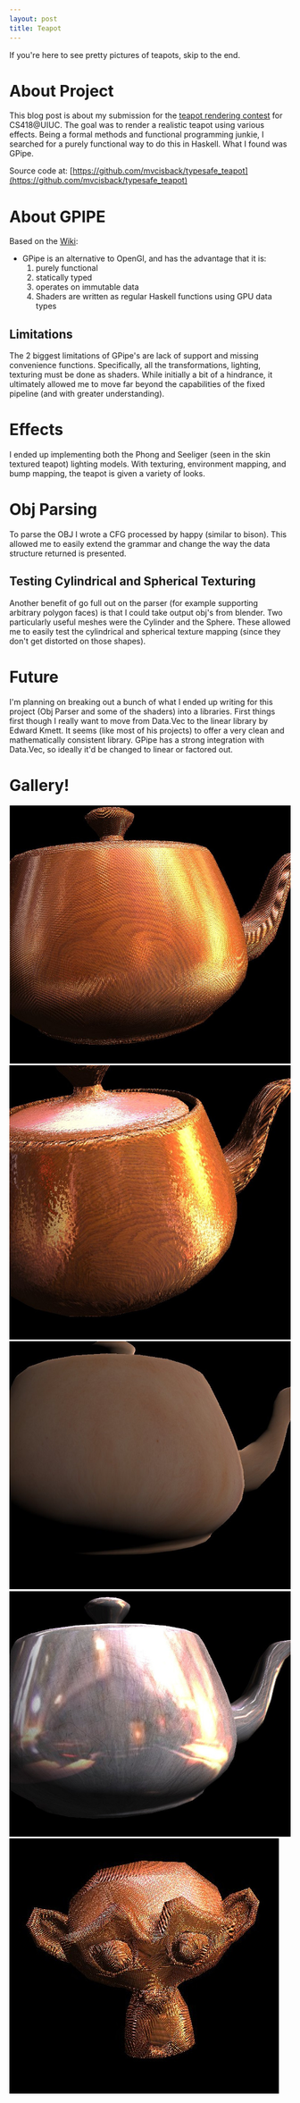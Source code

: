 ```yaml
---
layout: post
title: Teapot
---
```


If you're here to see pretty pictures of teapots, skip to the end.

# About Project #

This blog post is about my submission for the [teapot rendering contest](http://graphics.cs.illinois.edu/cs418/sp14/mp3) for CS418@UIUC.
The goal was to render a realistic teapot using various effects. Being a formal methods and functional programming junkie,
I searched for a purely functional way to do this in Haskell. What I found was GPipe.

Source code at: [https://github.com/mvcisback/typesafe_teapot](https://github.com/mvcisback/typesafe_teapot) 

# About GPIPE #

Based on the [Wiki](http://www.haskell.org/haskellwiki/GPipe):

- GPipe is an alternative to OpenGl, and has the advantage that it is:
    1. purely functional
    2. statically typed
    3. operates on immutable data
    4. Shaders are written as regular Haskell functions using GPU data types

## Limitations ##
The 2 biggest limitations of GPipe's are lack of support and missing convenience functions.
Specifically, all the transformations, lighting, texturing must be done as shaders. While initially a bit of a hindrance, it ultimately allowed me to move far beyond the capabilities of the fixed pipeline (and with greater understanding).

# Effects #
 I ended up implementing both the Phong and Seeliger (seen in the skin textured teapot) lighting models. With texturing, environment mapping, and bump mapping, the teapot is given a variety of looks.

# Obj Parsing #
To parse the OBJ I wrote a CFG processed by happy (similar to bison). This allowed me to easily extend the grammar and change the way the data structure returned is presented.
## Testing Cylindrical and Spherical Texturing ##
Another benefit of go full out on the parser (for example supporting arbitrary polygon faces) is that I could take output obj's from blender. Two particularly useful meshes were the Cylinder and the Sphere. These allowed me to easily test the cylindrical and spherical texture mapping (since they don't get distorted on those shapes).

# Future #
I'm planning on breaking out a bunch of what I ended up writing for this project (Obj Parser and some of the shaders) into a libraries. First things first though I really want to move from Data.Vec to the linear library by Edward Kmett. It seems (like most of his projects) to offer a very clean and mathematically consistent library. GPipe has a strong integration with Data.Vec, so ideally it'd be changed to linear or factored out.

# Gallery!
![](/images/teapot_bump1_wood.jpg)
![](/images/teapot_bump2_wood.jpg)
![](/images/teapot_skin.jpg)
![](/images/teapot_nobump_metal.jpg)
![](/images/monky_bump2_wood.jpg)
